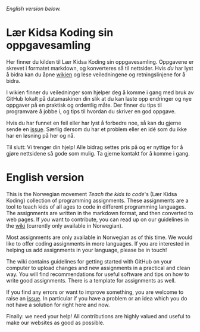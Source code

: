 _English version below._


# Lær Kidsa Koding sin oppgavesamling

Her finner du kilden til Lær Kidsa Koding sin oppgavesamling. Oppgavene er
skrevet i formatet markdown, og konverteres så til nettsider. Hvis _du_ har lyst
å bidra kan du åpne [wikien](https://github.com/kodeklubben/oppgaver/wiki) og
lese veiledningene og retningslinjene for å bidra.

I wikien finner du veiledninger som hjelper deg å komme i gang med bruk av
GitHub lokalt på datamaskinen din slik at du kan laste opp endringer og nye
oppgaver på en praktisk og ordentlig måte. Der finner du tips til programvare å
jobbe i, og tips til hvordan du skriver en god oppgave.

Hvis du har funnet en feil eller har lyst å forbedre noe, så kan du gjerne sende
en [issue](//github.com/kodeklubben/oppgaver/issues). Særlig dersom du har et
problem eller en idé som du ikke har en løsning på her og nå.

Til slutt: Vi trenger din hjelp! Alle bidrag settes pris på og er nyttige for å
gjøre nettsidene så gode som mulig. Ta gjerne kontakt for å komme i gang.


# English version

This is the Norwegian movement _Teach the kids to code_'s (Lær Kidsa Koding)
collection of programming assignments. These assignments are a tool to teach
kids of all ages to code in different programming languages. The assignments are
written in the markdown format, and then converted to web pages. If _you_ want
to contribute, you can read up on our guidelines in the
[wiki](https://github.com/kodeklubben/oppgaver/wiki) (currently only available
in Norwegian).

Most assignments are only available in Norwegian as of this time. We would like
to offer coding assignments in more languages. If you are interested in helping
us add assignments in your language, please be in touch! 

The wiki contains guidelines for getting started with GitHub on your computer to
upload changes and new assignments in a practical and clean way. You will find
recommendations for useful software and tips on how to write good assignments.
There is a template for assignments as well.

If you find any errors or want to improve something, you are welcome to raise an
[issue](//github.com/kodeklubben/oppgaver/issues). In particular if you have a
problem or an idea which you do not have a solution for right here and now.

Finally: we need your help! All contributions are highly valued and useful to
make our websites as good as possible.
